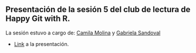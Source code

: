 ## Presentación de la sesión 5 del club de lectura de Happy Git with R.

La sesión estuvo a cargo de: [Camila Molina](https://twitter.com/calmolinafe) y [Gabriela Sandoval](https://twitter.com/GabySandovalM) 

* [Link](https://gabysandovalm.github.io/happy-git-r-sesion5/#1) a la presentación.


